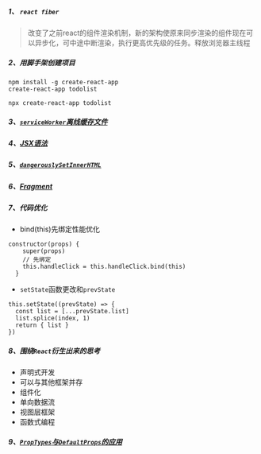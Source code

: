 ##### 1、 `react fiber`
> 改变了之前react的组件渲染机制，新的架构使原来同步渲染的组件现在可以异步化，可中途中断渲染，执行更高优先级的任务。释放浏览器主线程
##### 2、用脚手架创建项目
```
npm install -g create-react-app
create-react-app todolist

npx create-react-app todolist
```
##### 3、[`serviceWorker`离线缓存文件](https://www.cnblogs.com/dojo-lzz/p/8047336.html)
##### 4、[JSX语法](https://react.docschina.org/docs/introducing-jsx.html)
##### 5、[`dangerouslySetInnerHTML`](https://react.docschina.org/docs/dom-elements.html#dangerouslysetinnerhtml%E5%87%BD%E6%95%B0)
##### 6、[Fragment](https://react.docschina.org/docs/fragments.html#%E5%B8%A6-key-%E7%9A%84-fragments)
##### 7、代码优化
- bind(this)先绑定性能优化
```
constructor(props) {
    super(props)
    // 先绑定
    this.handleClick = this.handleClick.bind(this)
  }
```
- `setState`函数更改和`prevState`
```
this.setState((prevState) => {
  const list = [...prevState.list]
  list.splice(index, 1)
  return { list }
})
```
##### 8、围绕`React`衍生出来的思考
- 声明式开发
- 可以与其他框架并存
- 组件化
- 单向数据流
- 视图层框架
- 函数式编程
##### 9、[`PropTypes`与`DefaultProps`的应用](https://react.docschina.org/docs/typechecking-with-proptypes.html#proptypes)